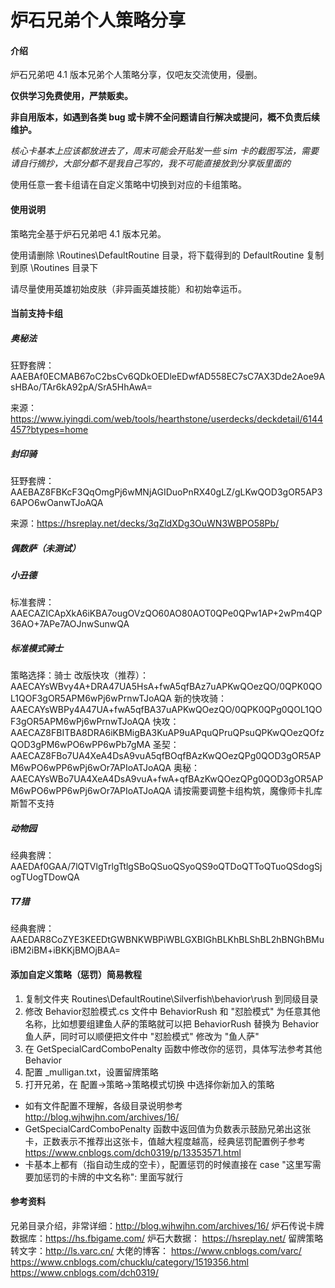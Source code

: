 # 炉石兄弟个人策略分享

#### 介绍
炉石兄弟吧 4.1 版本兄弟个人策略分享，仅吧友交流使用，侵删。

**仅供学习免费使用，严禁贩卖。**

**非自用版本，如遇到各类 bug 或卡牌不全问题请自行解决或提问，概不负责后续维护。**

*核心卡基本上应该都放进去了，周末可能会开贴发一些 sim 卡的截图写法，需要请自行摘抄，大部分都不是我自己写的，我不可能直接放到分享版里面的*

使用任意一套卡组请在自定义策略中切换到对应的卡组策略。

#### 使用说明
策略完全基于炉石兄弟吧 4.1 版本兄弟。

使用请删除 \Routines\DefaultRoutine 目录，将下载得到的 DefaultRoutine 复制到原 \Routines 目录下

请尽量使用英雄初始皮肤（非异画英雄技能）和初始幸运币。

#### 当前支持卡组

#####  奥秘法
狂野套牌：AAEBAf0ECMAB67oC2bsCv6QDkOEDleEDwfAD558EC7sC7AX3Dde2Aoe9AsHBAo/TAr6kA92pA/SrA5HhAwA=

来源：https://www.iyingdi.com/web/tools/hearthstone/userdecks/deckdetail/6144457?btypes=home

#####  封印骑
狂野套牌：AAEBAZ8FBKcF3QqOmgPj6wMNjAGIDuoPnRX40gLZ/gLKwQOD3gOR5AP36APO6wOanwTJoAQA

来源：https://hsreplay.net/decks/3qZldXDg3OuWN3WBPO58Pb/

#####  偶数萨（未测试）

#####  小丑德
标准套牌：AAECAZICApXkA6iKBA7ougOVzQO60AO80AOT0QPe0QPw1AP+2wPm4QP36AO+7APe7AOJnwSunwQA

#####  标准模式骑士
策略选择：骑士
改版快攻（推荐）：AAECAYsWBvy4A+DRA47UA5HsA+fwA5qfBAz7uAPKwQOezQO/0QPK0QOL1QOF3gOR5APM6wPj6wPrnwTJoAQA
新的快攻骑：AAECAYsWBPy4A47UA+fwA5qfBA37uAPKwQOezQO/0QPK0QPg0QOL1QOF3gOR5APM6wPj6wPrnwTJoAQA
快攻：AAECAZ8FBITBA8DRA6iKBMigBA3KuAP9uAPquQPruQPsuQPKwQOezQOfzQOD3gPM6wPO6wPP6wPb7gMA
圣契：AAECAZ8FBo7UA4XeA4DsA9vuA5qfBOqfBAzKwQOezQPg0QOD3gOR5APM6wPO6wPP6wPj6wOr7APIoATJoAQA
奥秘：AAECAYsWBo7UA4XeA4DsA9vuA+fwA+qfBAzKwQOezQPg0QOD3gOR5APM6wPO6wPP6wPj6wOr7APIoATJoAQA
请按需要调整卡组构筑，魔像师卡扎库斯暂不支持

##### 动物园
经典套牌：AAEDAf0GAA/7lQTVlgTrlgTtlgSBoQSuoQSyoQS9oQTDoQTToQTuoQSdogSjogTUogTDowQA

##### T7猎
经典套牌：AAEDAR8CoZYE3KEEDtGWBNKWBPiWBLGXBIGhBLKhBLShBL2hBNGhBMuiBM2iBM+iBKKjBMOjBAA=

#### 添加自定义策略（惩罚）简易教程
1. 复制文件夹 Routines\DefaultRoutine\Silverfish\behavior\rush 到同级目录
2. 修改 Behavior怼脸模式.cs 文件中 BehaviorRush 和 "怼脸模式" 为任意其他名称，比如想要组建鱼人萨的策略就可以把 BehaviorRush 替换为 Behavior鱼人萨，同时可以顺便把文件中 "怼脸模式" 修改为 "鱼人萨"
3. 在 GetSpecialCardComboPenalty 函数中修改你的惩罚，具体写法参考其他 Behavior
4. 配置 _mulligan.txt，设置留牌策略
5. 打开兄弟，在 配置->策略->策略模式切换 中选择你新加入的策略
- 如有文件配置不理解，各级目录说明参考 http://blog.wjhwjhn.com/archives/16/
- GetSpecialCardComboPenalty 函数中返回值为负数表示鼓励兄弟出这张卡，正数表示不推荐出这张卡，值越大程度越高，经典惩罚配置例子参考 https://www.cnblogs.com/dch0319/p/13353571.html
- 卡基本上都有（指自动生成的空卡），配置惩罚的时候直接在 case "这里写需要加惩罚的卡牌的中文名称": 里面写就行

#### 参考资料
兄弟目录介绍，非常详细：http://blog.wjhwjhn.com/archives/16/
炉石传说卡牌数据库：https://hs.fbigame.com/
炉石大数据： https://hsreplay.net/
留牌策略转文字：http://ls.varc.cn/
大佬的博客：
https://www.cnblogs.com/varc/
https://www.cnblogs.com/chucklu/category/1519356.html
https://www.cnblogs.com/dch0319/